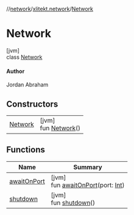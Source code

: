 //[network](../../../index.md)/[xlitekt.network](../index.md)/[Network](index.md)

# Network

[jvm]\
class [Network](index.md)

#### Author

Jordan Abraham

## Constructors

| | |
|---|---|
| [Network](-network.md) | [jvm]<br>fun [Network](-network.md)() |

## Functions

| Name | Summary |
|---|---|
| [awaitOnPort](await-on-port.md) | [jvm]<br>fun [awaitOnPort](await-on-port.md)(port: [Int](https://kotlinlang.org/api/latest/jvm/stdlib/kotlin/-int/index.html)) |
| [shutdown](shutdown.md) | [jvm]<br>fun [shutdown](shutdown.md)() |
